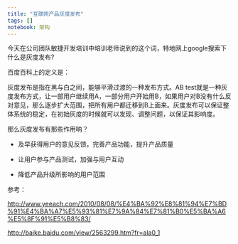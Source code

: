 ```yaml
---
title: "互联网产品灰度发布"
tags: []
notebook: 架构
---
```


今天在公司团队敏捷开发培训中培训老师说到的这个词，特地网上google搜索下什么是灰度发布?

百度百科上的定义是：

灰度发布是指在黑与白之间，能够平滑过渡的一种发布方式。AB test就是一种灰度发布方式，让一部用户继续用A，一部分用户开始用B，如果用户对B没有什么反对意见，那么逐步扩大范围，把所有用户都迁移到B上面来。灰度发布可以保证整体系统的稳定，在初始灰度的时候就可以发现、调整问题，以保证其影响度。

那么灰度发布有那些作用呐？

* 及早获得用户的意见反馈，完善产品功能，提升产品质量

* 让用户参与产品测试，加强与用户互动

* 降低产品升级所影响的用户范围

参考：

<http://www.yeeach.com/2010/08/08/%E4%BA%92%E8%81%94%E7%BD%91%E4%BA%A7%E5%93%81%E7%9A%84%E7%81%B0%E5%BA%A6%E5%8F%91%E5%B8%83/>

<http://baike.baidu.com/view/2563299.htm?fr=ala0_1>
